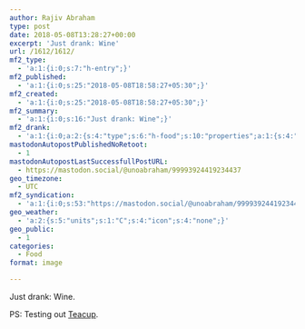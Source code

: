 ```yaml
---
author: Rajiv Abraham
type: post
date: 2018-05-08T13:28:27+00:00
excerpt: 'Just drank: Wine'
url: /1612/1612/
mf2_type:
  - 'a:1:{i:0;s:7:"h-entry";}'
mf2_published:
  - 'a:1:{i:0;s:25:"2018-05-08T18:58:27+05:30";}'
mf2_created:
  - 'a:1:{i:0;s:25:"2018-05-08T18:58:27+05:30";}'
mf2_summary:
  - 'a:1:{i:0;s:16:"Just drank: Wine";}'
mf2_drank:
  - 'a:1:{i:0;a:2:{s:4:"type";s:6:"h-food";s:10:"properties";a:1:{s:4:"name";s:4:"Wine";}}}'
mastodonAutopostPublishedNoRetoot:
  - 1
mastodonAutopostLastSuccessfullPostURL:
  - https://mastodon.social/@unoabraham/99993924419234437
geo_timezone:
  - UTC
mf2_syndication:
  - 'a:1:{i:0;s:53:"https://mastodon.social/@unoabraham/99993924419234437";}'
geo_weather:
  - 'a:2:{s:5:"units";s:1:"C";s:4:"icon";s:4:"none";}'
geo_public:
  - 1
categories:
  - Food
format: image

---
```

Just drank: Wine.

PS: Testing out <a href="https://teacup.p3k.io/" target="_blank" rel="noopener">Teacup</a>.

&nbsp;